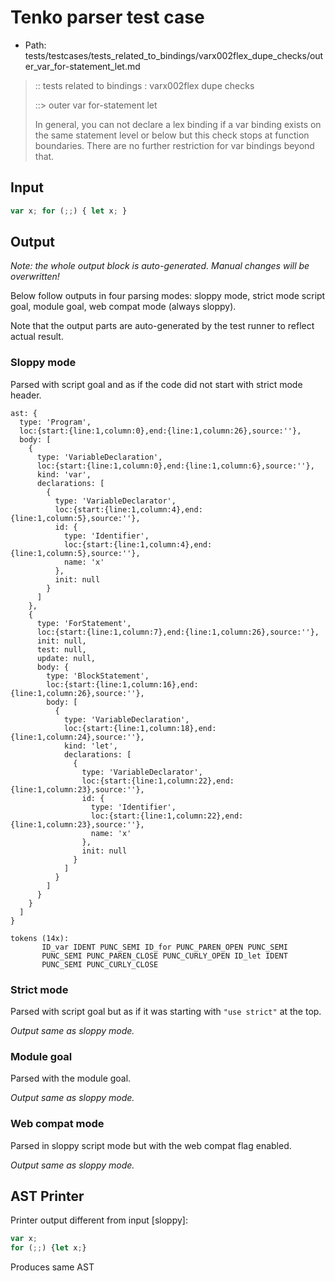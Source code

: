 # Tenko parser test case

- Path: tests/testcases/tests_related_to_bindings/varx002flex_dupe_checks/outer_var_for-statement_let.md

> :: tests related to bindings : varx002flex dupe checks
>
> ::> outer var for-statement let
> 
> In general, you can not declare a lex binding if a var binding exists on the same statement level or below but this check stops at function boundaries. There are no further restriction for var bindings beyond that.

## Input

`````js
var x; for (;;) { let x; }
`````

## Output

_Note: the whole output block is auto-generated. Manual changes will be overwritten!_

Below follow outputs in four parsing modes: sloppy mode, strict mode script goal, module goal, web compat mode (always sloppy).

Note that the output parts are auto-generated by the test runner to reflect actual result.

### Sloppy mode

Parsed with script goal and as if the code did not start with strict mode header.

`````
ast: {
  type: 'Program',
  loc:{start:{line:1,column:0},end:{line:1,column:26},source:''},
  body: [
    {
      type: 'VariableDeclaration',
      loc:{start:{line:1,column:0},end:{line:1,column:6},source:''},
      kind: 'var',
      declarations: [
        {
          type: 'VariableDeclarator',
          loc:{start:{line:1,column:4},end:{line:1,column:5},source:''},
          id: {
            type: 'Identifier',
            loc:{start:{line:1,column:4},end:{line:1,column:5},source:''},
            name: 'x'
          },
          init: null
        }
      ]
    },
    {
      type: 'ForStatement',
      loc:{start:{line:1,column:7},end:{line:1,column:26},source:''},
      init: null,
      test: null,
      update: null,
      body: {
        type: 'BlockStatement',
        loc:{start:{line:1,column:16},end:{line:1,column:26},source:''},
        body: [
          {
            type: 'VariableDeclaration',
            loc:{start:{line:1,column:18},end:{line:1,column:24},source:''},
            kind: 'let',
            declarations: [
              {
                type: 'VariableDeclarator',
                loc:{start:{line:1,column:22},end:{line:1,column:23},source:''},
                id: {
                  type: 'Identifier',
                  loc:{start:{line:1,column:22},end:{line:1,column:23},source:''},
                  name: 'x'
                },
                init: null
              }
            ]
          }
        ]
      }
    }
  ]
}

tokens (14x):
       ID_var IDENT PUNC_SEMI ID_for PUNC_PAREN_OPEN PUNC_SEMI
       PUNC_SEMI PUNC_PAREN_CLOSE PUNC_CURLY_OPEN ID_let IDENT
       PUNC_SEMI PUNC_CURLY_CLOSE
`````

### Strict mode

Parsed with script goal but as if it was starting with `"use strict"` at the top.

_Output same as sloppy mode._

### Module goal

Parsed with the module goal.

_Output same as sloppy mode._

### Web compat mode

Parsed in sloppy script mode but with the web compat flag enabled.

_Output same as sloppy mode._

## AST Printer

Printer output different from input [sloppy]:

````js
var x;
for (;;) {let x;}
````

Produces same AST
